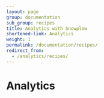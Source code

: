 ```yaml
---
layout: page
group: documentation
sub_group: recipes
title: Analytics with Snowplow
shortened-link: Analytics
weight: 1
permalink: /documentation/recipes/
redirect_from:
  - /analytics/recipes/
---
```


# Analytics
